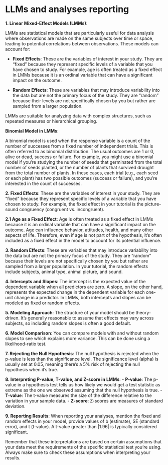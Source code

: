 
# LLMs and analyses reporting

**1. Linear Mixed-Effect Models (LMMs)**:

LMMs are statistical models that are particularly useful for data analysis where observations are made on the same subjects over time or space, leading to potential correlations between observations. These models can account for:

- **Fixed Effects**: These are the variables of interest in your study. They are “fixed” because they represent specific levels of a variable that you have chosen to study. For example, age is often treated as a fixed effect in LMMs because it is an ordinal variable that can have a significant impact on the outcome.
    
- **Random Effects**: These are variables that may introduce variability into the data but are not the primary focus of the study. They are “random” because their levels are not specifically chosen by you but rather are sampled from a larger population.
    

LMMs are suitable for analyzing data with complex structures, such as repeated measures or hierarchical grouping.

**Binomial Model in LMMs**:

A binomial model is used when the response variable is a count of the number of successes from a fixed number of independent trials. This is often referred to as binomial distribution. The usual outcomes are 1 or 0, alive or dead, success or failure. For example, you might use a binomial model if you’re studying the number of seeds that germinated from the total number of seeds planted, or the number of plants that survived drought from the total number of plants. In these cases, each trial (e.g., each seed or each plant) has two possible outcomes (success or failure), and you’re interested in the count of successes.

**2. Fixed Effects**: These are the variables of interest in your study. They are “fixed” because they represent specific levels of a variable that you have chosen to study. For example, the fixed effect in your tutorial is the picture-sound congruency (congruent vs. incongruent).

**2.1 Age as a Fixed Effect**: Age is often treated as a fixed effect in LMMs because it is an ordinal variable that can have a significant impact on the outcome. Age can influence behavior, attitudes, health, and many other aspects of life. Therefore, even if age is not part of the hypothesis, it’s often included as a fixed effect in the model to account for its potential influence.

**3. Random Effects**: These are variables that may introduce variability into the data but are not the primary focus of the study. They are “random” because their levels are not specifically chosen by you but rather are sampled from a larger population. In your tutorial, the random effects include subjects, animal type, animal picture, and sound.

**4. Intercepts and Slopes**: The intercept is the expected value of the dependent variable when all predictors are zero. A slope, on the other hand, represents the expected change in the dependent variable for each one-unit change in a predictor. In LMMs, both intercepts and slopes can be modeled as fixed or random effects.

**5. Modeling Approach**: The structure of your model should be theory-driven. It’s generally reasonable to assume that effects may vary across subjects, so including random slopes is often a good default.

**6. Model Comparison**: You can compare models with and without random slopes to see which explains more variance. This can be done using a likelihood-ratio test.

**7. Rejecting the Null Hypothesis**: The null hypothesis is rejected when the p-value is less than the significance level. The significance level (alpha) is usually set at 0.05, meaning there’s a 5% risk of rejecting the null hypothesis when it’s true.

**8. Interpreting P-value, T-value, and Z-score in LMMs**: - **P-value**: The p-value in a hypothesis test tells us how likely we would get a test statistic as extreme as the one we observed assuming that the null hypothesis is true. - **T-value**: The t-value measures the size of the difference relative to the variation in your sample data. - **Z-score**: Z-scores are measures of standard deviation.

**9. Reporting Results**: When reporting your analyses, mention the fixed and random effects in your model, provide values of b (estimate), SE (standard error), and t (t-value). A t-value greater than |1.96| is typically considered significant.

Remember that these interpretations are based on certain assumptions that your data meet the requirements of the specific statistical test you’re using. Always make sure to check these assumptions when interpreting your results.